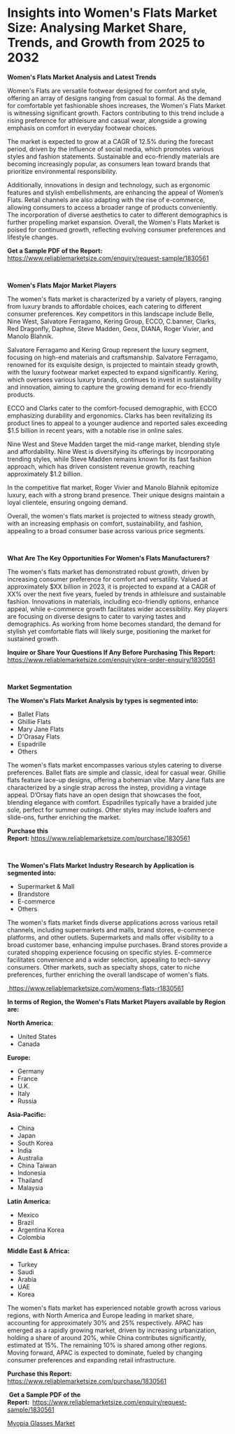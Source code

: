 <p><h1>Insights into Women's Flats Market Size: Analysing Market Share, Trends, and Growth from 2025 to 2032</h1></p><p><strong>Women's Flats Market Analysis and Latest Trends</strong></p>
<p><p>Women's Flats are versatile footwear designed for comfort and style, offering an array of designs ranging from casual to formal. As the demand for comfortable yet fashionable shoes increases, the Women's Flats Market is witnessing significant growth. Factors contributing to this trend include a rising preference for athleisure and casual wear, alongside a growing emphasis on comfort in everyday footwear choices. </p><p>The market is expected to grow at a CAGR of 12.5% during the forecast period, driven by the influence of social media, which promotes various styles and fashion statements. Sustainable and eco-friendly materials are becoming increasingly popular, as consumers lean toward brands that prioritize environmental responsibility. </p><p>Additionally, innovations in design and technology, such as ergonomic features and stylish embellishments, are enhancing the appeal of Women’s Flats. Retail channels are also adapting with the rise of e-commerce, allowing consumers to access a broader range of products conveniently. The incorporation of diverse aesthetics to cater to different demographics is further propelling market expansion. Overall, the Women's Flats Market is poised for continued growth, reflecting evolving consumer preferences and lifestyle changes.</p></p>
<p><strong>Get a Sample PDF of the Report:&nbsp;</strong> <a href="https://www.reliablemarketsize.com/enquiry/request-sample/1830561?utm_campaign=2778&utm_medium=2&utm_source=Github&utm_content=ia&utm_term=04042025&utm_id=womens-flats">https://www.reliablemarketsize.com/enquiry/request-sample/1830561</a></p>
<p>&nbsp;</p>
<p><strong>Women's Flats Major Market Players</strong></p>
<p><p>The women's flats market is characterized by a variety of players, ranging from luxury brands to affordable choices, each catering to different consumer preferences. Key competitors in this landscape include Belle, Nine West, Salvatore Ferragamo, Kering Group, ECCO, C.banner, Clarks, Red Dragonfly, Daphne, Steve Madden, Geox, DIANA, Roger Vivier, and Manolo Blahnik.</p><p>Salvatore Ferragamo and Kering Group represent the luxury segment, focusing on high-end materials and craftsmanship. Salvatore Ferragamo, renowned for its exquisite design, is projected to maintain steady growth, with the luxury footwear market expected to expand significantly. Kering, which oversees various luxury brands, continues to invest in sustainability and innovation, aiming to capture the growing demand for eco-friendly products.</p><p>ECCO and Clarks cater to the comfort-focused demographic, with ECCO emphasizing durability and ergonomics. Clarks has been revitalizing its product lines to appeal to a younger audience and reported sales exceeding $1.5 billion in recent years, with a notable rise in online sales.</p><p>Nine West and Steve Madden target the mid-range market, blending style and affordability. Nine West is diversifying its offerings by incorporating trending styles, while Steve Madden remains known for its fast fashion approach, which has driven consistent revenue growth, reaching approximately $1.2 billion.</p><p>In the competitive flat market, Roger Vivier and Manolo Blahnik epitomize luxury, each with a strong brand presence. Their unique designs maintain a loyal clientele, ensuring ongoing demand.</p><p>Overall, the women's flats market is projected to witness steady growth, with an increasing emphasis on comfort, sustainability, and fashion, appealing to a broad consumer base across various price segments.</p></p>
<p>&nbsp;</p>
<p><strong>What Are The Key Opportunities For Women's Flats Manufacturers?</strong></p>
<p><p>The women's flats market has demonstrated robust growth, driven by increasing consumer preference for comfort and versatility. Valued at approximately $XX billion in 2023, it is projected to expand at a CAGR of XX% over the next five years, fueled by trends in athleisure and sustainable fashion. Innovations in materials, including eco-friendly options, enhance appeal, while e-commerce growth facilitates wider accessibility. Key players are focusing on diverse designs to cater to varying tastes and demographics. As working from home becomes standard, the demand for stylish yet comfortable flats will likely surge, positioning the market for sustained growth.</p></p>
<p><strong>Inquire or Share Your Questions If Any Before Purchasing This Report:</strong> <a href="https://www.reliablemarketsize.com/enquiry/pre-order-enquiry/1830561?utm_campaign=2778&utm_medium=2&utm_source=Github&utm_content=ia&utm_term=04042025&utm_id=womens-flats">https://www.reliablemarketsize.com/enquiry/pre-order-enquiry/1830561</a></p>
<p>&nbsp;</p>
<p><strong>Market Segmentation</strong></p>
<p><strong>The Women's Flats Market Analysis by types is segmented into:</strong></p>
<p><ul><li>Ballet Flats</li><li>Ghillie Flats</li><li>Mary Jane Flats</li><li>D'Orasay Flats</li><li>Espadrille</li><li>Others</li></ul></p>
<p><p>The women's flats market encompasses various styles catering to diverse preferences. Ballet flats are simple and classic, ideal for casual wear. Ghillie flats feature lace-up designs, offering a bohemian vibe. Mary Jane flats are characterized by a single strap across the instep, providing a vintage appeal. D’Orsay flats have an open design that showcases the foot, blending elegance with comfort. Espadrilles typically have a braided jute sole, perfect for summer outings. Other styles may include loafers and slide-ons, further enriching the market.</p></p>
<p><strong>Purchase this Report:&nbsp;</strong><a href="https://www.reliablemarketsize.com/purchase/1830561?utm_campaign=2778&utm_medium=2&utm_source=Github&utm_content=ia&utm_term=04042025&utm_id=womens-flats">https://www.reliablemarketsize.com/purchase/1830561</a></p>
<p>&nbsp;</p>
<p><strong>The Women's Flats Market Industry Research by Application is segmented into:</strong></p>
<p><ul><li>Supermarket & Mall</li><li>Brandstore</li><li>E-commerce</li><li>Others</li></ul></p>
<p><p>The women's flats market finds diverse applications across various retail channels, including supermarkets and malls, brand stores, e-commerce platforms, and other outlets. Supermarkets and malls offer visibility to a broad customer base, enhancing impulse purchases. Brand stores provide a curated shopping experience focusing on specific styles. E-commerce facilitates convenience and a wider selection, appealing to tech-savvy consumers. Other markets, such as specialty shops, cater to niche preferences, further enriching the overall landscape of women's flats.</p></p>
<p><a href="https://www.reliablemarketsize.com/womens-flats-r1830561?utm_campaign=2778&utm_medium=2&utm_source=Github&utm_content=ia&utm_term=04042025&utm_id=womens-flats">&nbsp;https://www.reliablemarketsize.com/womens-flats-r1830561</a></p>
<p><strong>In terms of Region, the Women's Flats Market Players available by Region are:</strong></p>
<p>
    <p> <strong> North America: </strong>
        <ul>
            <li>United States</li>
            <li>Canada</li>
        </ul>
        </p> 
    <p> <strong> Europe: </strong>
        <ul>
            <li>Germany</li>
            <li>France</li>
            <li>U.K.</li>
            <li>Italy</li>
            <li>Russia</li>
        </ul>
        </p> 
    <p> <strong> Asia-Pacific: </strong>
        <ul>
            <li>China</li>
            <li>Japan</li>
            <li>South Korea</li>
            <li>India</li>
            <li>Australia</li>
            <li>China Taiwan</li>
            <li>Indonesia</li>
            <li>Thailand</li>
            <li>Malaysia</li>
        </ul>
        </p> 
    <p> <strong> Latin America: </strong>
        <ul>
            <li>Mexico</li>
            <li>Brazil</li>
            <li>Argentina Korea</li>
            <li>Colombia</li>
        </ul>
        </p> 
    <p> <strong> Middle East & Africa: </strong>
        <ul>
            <li>Turkey</li>
            <li>Saudi</li>
            <li>Arabia</li>
            <li>UAE</li>
            <li>Korea</li>
        </ul>
    </p>
    </p>
<p><p>The women's flats market has experienced notable growth across various regions, with North America and Europe leading in market share, accounting for approximately 30% and 25% respectively. APAC has emerged as a rapidly growing market, driven by increasing urbanization, holding a share of around 20%, while China contributes significantly, estimated at 15%. The remaining 10% is shared among other regions. Moving forward, APAC is expected to dominate, fueled by changing consumer preferences and expanding retail infrastructure.</p></p>
<p><strong>Purchase this Report: </strong><a href="https://www.reliablemarketsize.com/purchase/1830561?utm_campaign=2778&utm_medium=2&utm_source=Github&utm_content=ia&utm_term=04042025&utm_id=womens-flats">https://www.reliablemarketsize.com/purchase/1830561</a></p>
<p>&nbsp;<strong>Get a Sample PDF of the Report:&nbsp;&nbsp;</strong><a href="https://www.reliablemarketsize.com/enquiry/request-sample/1830561?utm_campaign=2778&utm_medium=2&utm_source=Github&utm_content=ia&utm_term=04042025&utm_id=womens-flats">https://www.reliablemarketsize.com/enquiry/request-sample/1830561</a></p>
<p><strong></strong></p>
<p><p><a href="https://github.com/adyawafurber1/Market-Research-Report-List-1/blob/main/myopia-glasses-market.md?utm_campaign=2778&utm_medium=2&utm_source=Github&utm_content=ia&utm_term=04042025&utm_id=womens-flats">Myopia Glasses Market</a></p></p>